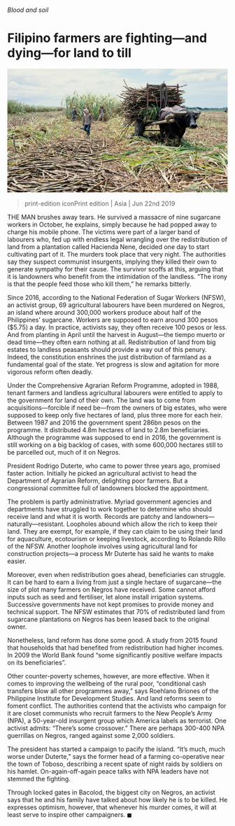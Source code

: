 ###### Blood and soil

# Filipino farmers are fighting—and dying—for land to till 

![image](images/20190622_ASP002_0.jpg) 

> print-edition iconPrint edition | Asia | Jun 22nd 2019 

THE MAN brushes away tears. He survived a massacre of nine sugarcane workers in October, he explains, simply because he had popped away to charge his mobile phone. The victims were part of a larger band of labourers who, fed up with endless legal wrangling over the redistribution of land from a plantation called Hacienda Nene, decided one day to start cultivating part of it. The murders took place that very night. The authorities say they suspect communist insurgents, implying they killed their own to generate sympathy for their cause. The survivor scoffs at this, arguing that it is landowners who benefit from the intimidation of the landless. “The irony is that the people feed those who kill them,” he remarks bitterly. 

Since 2016, according to the National Federation of Sugar Workers (NFSW), an activist group, 69 agricultural labourers have been murdered on Negros, an island where around 300,000 workers produce about half of the Philippines’ sugarcane. Workers are supposed to earn around 300 pesos ($5.75) a day. In practice, activists say, they often receive 100 pesos or less. And from planting in April until the harvest in August—the tiempo muerto or dead time—they often earn nothing at all. Redistribution of land from big estates to landless peasants should provide a way out of this penury. Indeed, the constitution enshrines the just distribution of farmland as a fundamental goal of the state. Yet progress is slow and agitation for more vigorous reform often deadly. 

Under the Comprehensive Agrarian Reform Programme, adopted in 1988, tenant farmers and landless agricultural labourers were entitled to apply to the government for land of their own. The land was to come from acquisitions—forcible if need be—from the owners of big estates, who were supposed to keep only five hectares of land, plus three more for each heir. Between 1987 and 2016 the government spent 286bn pesos on the programme. It distributed 4.8m hectares of land to 2.8m beneficiaries. Although the programme was supposed to end in 2016, the government is still working on a big backlog of cases, with some 600,000 hectares still to be parcelled out, much of it on Negros. 

President Rodrigo Duterte, who came to power three years ago, promised faster action. Initially he picked an agricultural activist to head the Department of Agrarian Reform, delighting poor farmers. But a congressional committee full of landowners blocked the appointment. 

The problem is partly administrative. Myriad government agencies and departments have struggled to work together to determine who should receive land and what it is worth. Records are patchy and landowners—naturally—resistant. Loopholes abound which allow the rich to keep their land. They are exempt, for example, if they can claim to be using their land for aquaculture, ecotourism or keeping livestock, according to Rolando Rillo of the NFSW. Another loophole involves using agricultural land for construction projects—a process Mr Duterte has said he wants to make easier. 

Moreover, even when redistribution goes ahead, beneficiaries can struggle. It can be hard to earn a living from just a single hectare of sugarcane—the size of plot many farmers on Negros have received. Some cannot afford inputs such as seed and fertiliser, let alone install irrigation systems. Successive governments have not kept promises to provide money and technical support. The NFSW estimates that 70% of redistributed land from sugarcane plantations on Negros has been leased back to the original owner. 

Nonetheless, land reform has done some good. A study from 2015 found that households that had benefited from redistribution had higher incomes. In 2009 the World Bank found “some significantly positive welfare impacts on its beneficiaries”. 

Other counter-poverty schemes, however, are more effective. When it comes to improving the wellbeing of the rural poor, “conditional cash transfers blow all other programmes away,” says Roehlano Briones of the Philippine Institute for Development Studies. And land reforms seem to foment conflict. The authorities contend that the activists who campaign for it are closet communists who recruit farmers to the New People’s Army (NPA), a 50-year-old insurgent group which America labels as terrorist. One activist admits: “There’s some crossover.” There are perhaps 300-400 NPA guerrillas on Negros, ranged against some 2,000 soldiers. 

The president has started a campaign to pacify the island. “It’s much, much worse under Duterte,” says the former head of a farming co-operative near the town of Toboso, describing a recent spate of night raids by soldiers on his hamlet. On-again-off-again peace talks with NPA leaders have not stemmed the fighting. 

Through locked gates in Bacolod, the biggest city on Negros, an activist says that he and his family have talked about how likely he is to be killed. He expresses optimism, however, that whenever his murder comes, it will at least serve to inspire other campaigners. ◼ 

